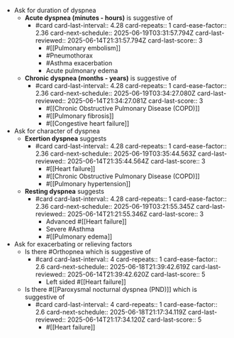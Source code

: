 - Ask for duration of dyspnea
	- **Acute dyspnea (minutes - hours)** is suggestive of
		- #card
		  card-last-interval:: 4.28
		  card-repeats:: 1
		  card-ease-factor:: 2.36
		  card-next-schedule:: 2025-06-19T03:31:57.794Z
		  card-last-reviewed:: 2025-06-14T21:31:57.794Z
		  card-last-score:: 3
			- #[[Pulmonary embolism]]
			- #Pneumothorax
			- #Asthma exacerbation
			- Acute pulmonary edema
	- **Chronic dyspnea (months - years)** is suggestive of
		- #card
		  card-last-interval:: 4.28
		  card-repeats:: 1
		  card-ease-factor:: 2.36
		  card-next-schedule:: 2025-06-19T03:34:27.080Z
		  card-last-reviewed:: 2025-06-14T21:34:27.081Z
		  card-last-score:: 3
			- #[[Chronic Obstructive Pulmonary Disease (COPD)]]
			- #[[Pulmonary fibrosis]]
			- #[[Congestive heart failure]]
- Ask for character of dyspnea
	- **Exertion dyspnea** suggests
		- #card
		  card-last-interval:: 4.28
		  card-repeats:: 1
		  card-ease-factor:: 2.36
		  card-next-schedule:: 2025-06-19T03:35:44.563Z
		  card-last-reviewed:: 2025-06-14T21:35:44.564Z
		  card-last-score:: 3
			- #[[Heart failure]]
			- #[[Chronic Obstructive Pulmonary Disease (COPD)]]
			- #[[Pulmonary hypertension]]
	- **Resting dyspnea** suggests
		- #card
		  card-last-interval:: 4.28
		  card-repeats:: 1
		  card-ease-factor:: 2.36
		  card-next-schedule:: 2025-06-19T03:21:55.345Z
		  card-last-reviewed:: 2025-06-14T21:21:55.346Z
		  card-last-score:: 3
			- Advanced #[[Heart failure]]
			- Severe #Asthma
			- #[[Pulmonary edema]]
- Ask for exacerbating or relieving factors
	- Is there #Orthopnea which is suggestive of
		- #card
		  card-last-interval:: 4
		  card-repeats:: 1
		  card-ease-factor:: 2.6
		  card-next-schedule:: 2025-06-18T21:39:42.619Z
		  card-last-reviewed:: 2025-06-14T21:39:42.620Z
		  card-last-score:: 5
			- Left sided #[[Heart failure]]
	- Is there #[[Paroxysmal nocturnal dyspnea (PND)]] which is suggestive of
		- #card
		  card-last-interval:: 4
		  card-repeats:: 1
		  card-ease-factor:: 2.6
		  card-next-schedule:: 2025-06-18T21:17:34.119Z
		  card-last-reviewed:: 2025-06-14T21:17:34.120Z
		  card-last-score:: 5
			- #[[Heart failure]]